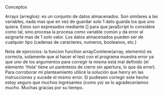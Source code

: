 Conceptos

Arrays (arreglos): es un conjunto de datos almacenados. Son similares a las variables, nada mas que en vez de guardar solo 1 
    dato guarda los que uno quiera. Estos son expresados mediante [] para que javaScript lo considere como tal, sino procesa
    la procesa como variable común y da error al asignarle mas de 1 solo valor. Los datos almacenados pueden ser de cualquier
    tipo (cadenas de caracteres, numeros, booleanos, etc.)

Nota de ejercicios: la funcion function arrayContiene(array, elemento) es correcta, solamente que al hacer el test con el programa muestra error ya que uno de los argumentos para corregir la misma está mal definido (el elemento 'Hola' tiene un paréntesis de cierre sin apertura, lo que da error). Para corroborar mi planteamiento utilicé la solución que henry en las instrucciones y sucede el mismo error. 
Si pudiesen corregir este hecho estoy seguro que muchos ingresantes (como yo) se lo agradeceríamos mucho. 
Muchas gracias por su tiempo.